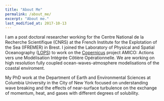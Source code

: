 ```yaml
---
title: "About Me"
permalink: /about_me/
excerpt: "About me."
last_modified_at: 2017-10-13
---
```


I am a post doctoral researcher working for the Centre National de la Recherche Scientifique (CNRS) at the French Institute for  the Explotation of the Sea (IFREMER) in Brest. I joined the Laboratory of Physical and Spatial Oceanography ([LOPS](http://www.umr-lops.fr/)) to work on the [Copernicus](http://www.copernicus.eu/) project AMICO: Actions vers une Modélisation Intégrée Côtière Opérationnelle. We are working on high resolution fully coupled ocean-waves-atmosphere modelisations of the coastal enviroment. 

My PhD work at the Department of Earth and Environmental Sciences at Columbia University in the City of New York focused on understanding wave breaking and the effects of near-surface turbulence on the exchange of momentum, heat, and gases with different degrees of solubility. 
